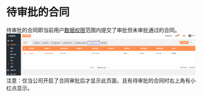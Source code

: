 # 待审批的合同

待审批的合同即当前用户[数据权限](/xi-tong-she-zhi/jiao-se-he-quan-xian.md)范围内提交了审批但未审批通过的合同。![](/assets/lix合同审批.png)注意：仅当公司开启了合同审批后才显示此页面，且有待审批的合同时右上角有小红点显示。

